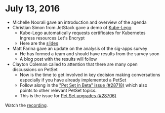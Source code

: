 # July 13, 2016

- Michelle Noorali gave an introduction and overview of the agenda
- Christian Simon from JetStack gave a demo of [Kube-Lego](https://github.com/jetstack/kube-lego)
  - Kube-Lego automatically requests certificates for Kubernetes Ingress resources Let's Encrypt
  - Here are the [slides](https://docs.google.com/presentation/d/1t9FhmkGjchBmVzIlbGdfj_aSHcIRdg9qxBtIWIWdbnY/edit?usp=sharing)
- Matt Farina gave an update on the analysis of the sig-apps survey
  - He has formed a team and should have results from the survey soon
  - A blog post with the results will follow
- Clayton Coleman called to attention that there are many open discussions on PetSet
  - Now is the time to get involved in key decision making conversations especially if you have  already implemented a PetSet
  - Follow along in the ["Pet Set in Beta" issue (#28718)](https://github.com/kubernetes/kubernetes/issues/28718#issuecomment-233291118) which also points to other relevant PetSet topics.
  - This is the issue for [Pet Set upgrades (#28706)](https://github.com/kubernetes/kubernetes/issues/28706#issuecomment-232831791)


Watch the [recording](https://youtu.be/Cktqa_44DHs?list=PLI1CvzwXi1cUVsxm2QBIyJgeCkf62ylun).
